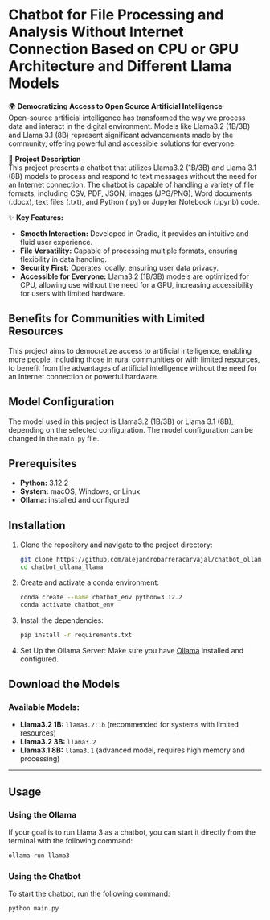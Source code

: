 # Chatbot for File Processing and Analysis Without Internet Connection Based on CPU or GPU Architecture and Different Llama Models

🌍 **Democratizing Access to Open Source Artificial Intelligence**  
Open-source artificial intelligence has transformed the way we process data and interact in the digital environment. Models like Llama3.2 (1B/3B) and Llama 3.1 (8B) represent significant advancements made by the community, offering powerful and accessible solutions for everyone.

👥 **Project Description**  
This project presents a chatbot that utilizes Llama3.2 (1B/3B) and Llama 3.1 (8B) models to process and respond to text messages without the need for an Internet connection. The chatbot is capable of handling a variety of file formats, including CSV, PDF, JSON, images (JPG/PNG), Word documents (.docx), text files (.txt), and Python (.py) or Jupyter Notebook (.ipynb) code.

✨ **Key Features:**
- **Smooth Interaction:** Developed in Gradio, it provides an intuitive and fluid user experience.
- **File Versatility:** Capable of processing multiple formats, ensuring flexibility in data handling.
- **Security First:** Operates locally, ensuring user data privacy.
- **Accessible for Everyone:** Llama3.2 (1B/3B) models are optimized for CPU, allowing use without the need for a GPU, increasing accessibility for users with limited hardware.

## Benefits for Communities with Limited Resources

This project aims to democratize access to artificial intelligence, enabling more people, including those in rural communities or with limited resources, to benefit from the advantages of artificial intelligence without the need for an Internet connection or powerful hardware.

## Model Configuration

The model used in this project is Llama3.2 (1B/3B) or Llama 3.1 (8B), depending on the selected configuration. The model configuration can be changed in the `main.py` file.

## Prerequisites

- **Python:** 3.12.2
- **System:** macOS, Windows, or Linux
- **Ollama:** installed and configured

## Installation

1. Clone the repository and navigate to the project directory:

    ```bash
    git clone https://github.com/alejandrobarreracarvajal/chatbot_ollama_llama.git
    cd chatbot_ollama_llama
    ```

2. Create and activate a conda environment:

    ```bash
    conda create --name chatbot_env python=3.12.2
    conda activate chatbot_env
    ```

3. Install the dependencies:

    ```bash
    pip install -r requirements.txt
    ```

4. Set Up the Ollama Server:
   Make sure you have [Ollama](https://ollama.com/) installed and configured.

## Download the Models

### Available Models:
- **Llama3.2 1B:** `llama3.2:1b` (recommended for systems with limited resources)
- **Llama3.2 3B:** `llama3.2`
- **Llama3.1 8B:** `llama3.1` (advanced model, requires high memory and processing)

---

## Usage

### Using the Ollama
If your goal is to run Llama 3 as a chatbot, you can start it directly from the terminal with the following command:

```bash
ollama run llama3
```
### Using the Chatbot
To start the chatbot, run the following command:

```bash
python main.py
```
